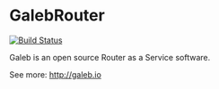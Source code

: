 # GalebRouter
[![Build Status](https://travis-ci.org/globocom/galeb.svg?branch=develop)](https://travis-ci.org/globocom/galeb)

Galeb is an open source Router as a Service software.

See more: http://galeb.io
